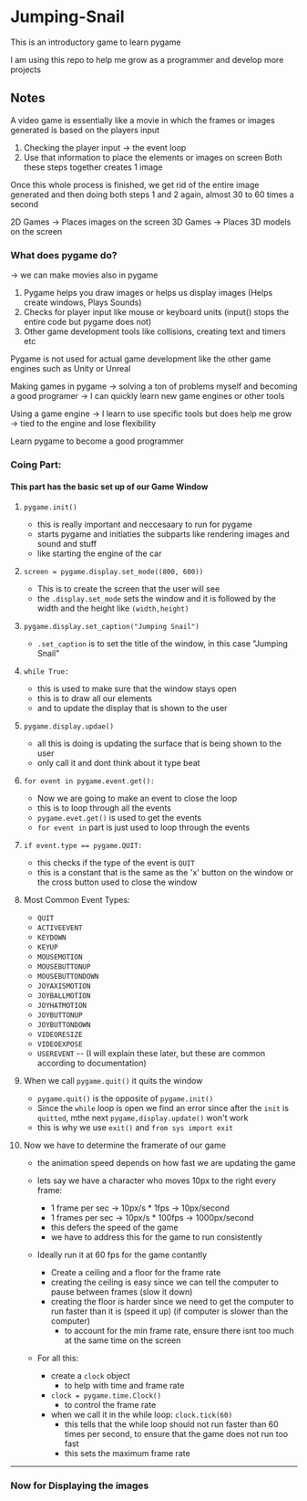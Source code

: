 # Jumping-Snail
This is an introductory game to learn pygame

I am using this repo to help me grow as a programmer and develop more projects


## Notes
A video game is essentially like a movie in which the frames or images generated is based on the players input

1. Checking the player input -> the event loop
2. Use that information to place the elements or images on screen
Both these steps together creates 1 image

Once this whole process is finished, we get rid of the entire image generated and then doing both steps 1 and 2 again, almost 30 to 60 times a second

2D Games -> Places images on the screen
3D Games -> Places 3D models on the screen

### What does pygame do?
-> we can make movies also in pygame
1. Pygame helps you draw images or helps us display images (Helps create windows, Plays Sounds)
2. Checks for player input like mouse or keyboard units (input() stops the entire code but pygame does not)
3. Other game development tools like collisions, creating text and timers etc

Pygame is not used for actual game development like the other game engines such as Unity or Unreal

Making games in pygame -> solving a ton of problems myself and becoming a good programer -> I can quickly learn new game engines or other tools

Using a game engine -> I learn to use specific tools but does help me grow -> tied to the engine and lose flexibility

Learn pygame to become a good programmer

### Coing Part:

#### This part has the basic set up of our Game Window
1. `pygame.init()`
    - this is really important and neccesaary to run for pygame
    - starts pygame and initiaties the subparts like rendering images and sound and stuff
    - like starting the engine of the car

2. `screen = pygame.display.set_mode((800, 600))`
    - This is to create the screen that the user will see
    - the `.display.set_mode` sets the window and it is followed by the width and the height like `(width,height)`

3. `pygame.display.set_caption("Jumping Snail")`
    - `.set_caption` is to set the title of the window, in this case "Jumping Snail"

4. `while True:`
    - this is used to make sure that the window stays open
    - this is to draw all our elements
    - and to update the display that is shown to the user

5. `pygame.display.updae()`
    - all this is doing is updating the surface that is being shown to the user
    - only call it and dont think about it type beat


6. `for event in pygame.event.get():`
    - Now we are going to make an event to close the loop
    - this is to loop through all the events
    - `pygame.evet.get()` is used to get the events
    - `for event in` part is just used to loop through the events

7. `if event.type == pygame.QUIT:`
    - this checks if the type of the event is `QUIT`
    - this is a constant that is the same as the 'x' button on the window or the cross button used to close the window

8. Most Common Event Types:
    - `QUIT`
    - `ACTIVEEVENT`
    - `KEYDOWN`
    - `KEYUP`
    - `MOUSEMOTION`
    - `MOUSEBUTTONUP`
    - `MOUSEBUTTONDOWN`
    - `JOYAXISMOTION`
    - `JOYBALLMOTION`
    - `JOYHATMOTION`
    - `JOYBUTTONUP`
    - `JOYBUTTONDOWN`
    - `VIDEORESIZE`
    - `VIDEOEXPOSE`
    - `USEREVENT`
    -- (I will explain these later, but these are common according to documentation)


9. When we call `pygame.quit()` it quits the window
    - `pygame.quit()` is the opposite of `pygame.init()`
    - Since the `while` loop is open we find an error since after the `init` is `quitted`, mthe next `pygame,display.update()` won't work
    - this is why we use `exit()` and `from sys import exit`

10. Now we have to determine the framerate of our game
    - the animation speed depends on how fast we are updating the game
    - lets say we have a character who moves 10px to the right every frame:
        - 1 frame per sec -> 10px/s * 1fps -> 10px/second
        - 1 frames per sec -> 10px/s * 100fps -> 1000px/second
        - this defers the speed of the game
        - we have to address this for the game to run consistently
    
    - Ideally run it at 60 fps for the game contantly
        - Create a ceiling and a floor for the frame rate
        - creating the ceiling is easy since we can tell the computer to pause between frames (slow it down)
        - creating the floor is harder since we need to get the computer to run faster than it is (speed it up) (if computer is slower than the computer)
            - to account for the min frame rate, ensure there isnt too much at the same time on the screen

    
    - For all this:
        - create a `clock` object
            - to help with time and frame rate
        - `clock = pygame.time.Clock()` 
            - to control the frame rate
        - when we call it in the while loop: `clock.tick(60)`
            - this tells that the while loop should not run faster than 60 times per second, to ensure that the game does not run too fast
            - this sets the maximum frame rate
---

### Now for Displaying the images
